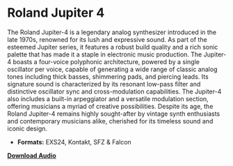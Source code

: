 # Roland Jupiter 4 

The Roland Jupiter-4 is a legendary analog synthesizer introduced in the late 1970s, renowned for its lush and expressive sound. As part of the esteemed Jupiter series, it features a robust build quality and a rich sonic palette that has made it a staple in electronic music production. The Jupiter-4 boasts a four-voice polyphonic architecture, powered by a single oscillator per voice, capable of generating a wide range of classic analog tones including thick basses, shimmering pads, and piercing leads. Its signature sound is characterized by its resonant low-pass filter and distinctive oscillator sync and cross-modulation capabilities. The Jupiter-4 also includes a built-in arpeggiator and a versatile modulation section, offering musicians a myriad of creative possibilities. Despite its age, the Roland Jupiter-4 remains highly sought-after by vintage synth enthusiasts and contemporary musicians alike, cherished for its timeless sound and iconic design.

-   **Formats:** EXS24, Kontakt, SFZ & Falcon

**[Download Audio](https://github.com/publicsamples/Roland-Jupiter-4/releases/tag/1.0)**


